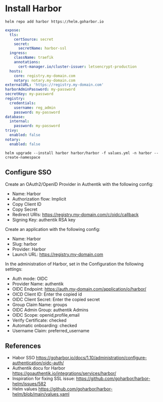 # Install Harbor


```
helm repo add harbor https://helm.goharbor.io
```


```yaml
expose:
  tls:
    certSource: secret
    secret:
      secretName: harbor-ssl
  ingress:
    className: traefik
    annotations:
      cert-manager.io/cluster-issuer: letsencrypt-production
  hosts:
    core: registry.my-domain.com
    notary: notary.my-domain.com
externalURL: 'https://registry.my-domain.com'
harborAdminPassword: my-password
secretKey: my-password
registry:
  credentials:
    username: reg_admin
    password: my-password
database:
  internal:
    password: my-password
trivy:
  enabled: false
notary:
  enabled: false
```    


```
helm upgrade --install harbor harbor/harbor -f values.yml -n harbor --create-namespace
```

## Configure SSO

Create an OAuth2/OpenID Provider in Authentik with the following config:
* Name: Harbor
* Authorization flow: Implicit
* Copy Client ID
* Copy Secret
* Redirect URIs: https://registry.my-domain.com/c/oidc/callback
* Signing Key: authentik RSA key

Create an application with the following config:
* Name: Harbor
* Slug: harbor
* Provider: Harbor
* Launch URL: https://registry.my-domain.com

In the administration of Harbor, set in the Configuration the following settings:
* Auth mode: OIDC
* Provider Name: authentik
* OIDC Endpoint: https://auth.my-domain.com/application/o/harbor/
* OICD Client ID: Enter the copied id
* OIDC Client Secret: Enter the copied secret
* Group Claim Name: groups
* OIDC Admin Group: authentik Admins
* OIDC Scope: openid,profile,email
* Verify Certificate: checked
* Automatic onboarding: checked
* Username Claim: preferred_username

## References
* Habor SSO https://goharbor.io/docs/1.10/administration/configure-authentication/oidc-auth/
* Authentik docu for Harbor https://goauthentik.io/integrations/services/harbor/
* Inspiration for fixing SSL issue: https://github.com/goharbor/harbor-helm/issues/582
* Helm values https://github.com/goharbor/harbor-helm/blob/main/values.yaml

